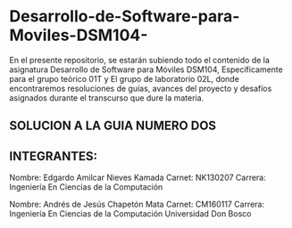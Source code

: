 
# Desarrollo-de-Software-para-Moviles-DSM104-
En el presente repositorio, se estarán subiendo todo el contenido de la asignatura Desarrollo de Software para Móviles DSM104, Específicamente para el grupo teórico 01T y El grupo de laboratorio 02L, donde encontraremos resoluciones de guías, avances del proyecto y desafíos asignados durante el transcurso que dure la materia. 
## SOLUCION A LA GUIA NUMERO DOS
## INTEGRANTES:
Nombre: Edgardo Amilcar Nieves Kamada
Carnet: NK130207 
Carrera: Ingeniería En Ciencias de la Computación 

Nombre: Andrés de Jesús Chapetón Mata 
Carnet: CM160117 
Carrera: Ingeniería En Ciencias de la Computación
Universidad Don Bosco
